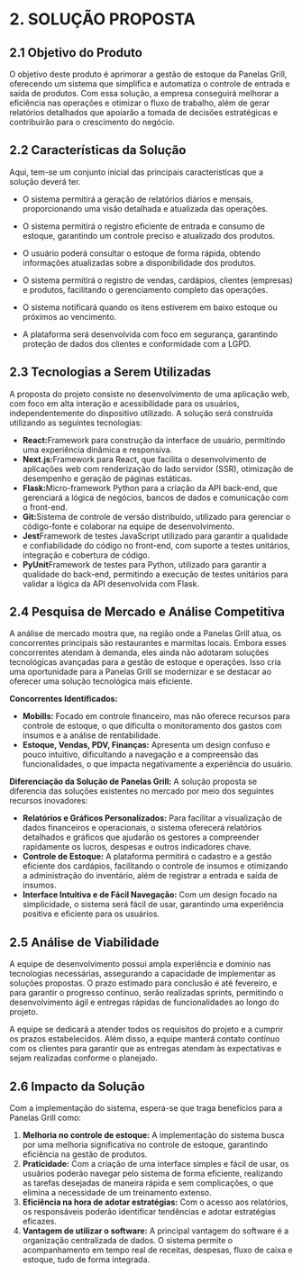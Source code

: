 # **2. SOLUÇÃO PROPOSTA**

## **2.1 Objetivo do Produto**

<p>O objetivo deste produto é aprimorar a gestão de estoque da Panelas Grill, oferecendo um sistema que simplifica e automatiza o controle de entrada e saída de produtos. Com essa solução, a empresa conseguirá melhorar a eficiência nas operações e otimizar o fluxo de trabalho, além de gerar relatórios detalhados que apoiarão a tomada de decisões estratégicas e contribuirão para o crescimento do negócio.</p>

## **2.2 Características da Solução**

<p>Aqui, tem-se um conjunto inicial das principais características que a solução deverá ter.</p>

- <p>O sistema permitirá a geração de relatórios diários e mensais, proporcionando uma visão detalhada e atualizada das operações.</p>
- <p>O sistema permitirá o registro eficiente de entrada e consumo de estoque, garantindo um controle preciso e atualizado dos produtos.</p>
- <p>O usuário poderá consultar o estoque de forma rápida, obtendo informações atualizadas sobre a disponibilidade dos produtos.</p>
- <P>O sistema permitirá o registro de vendas, cardápios, clientes (empresas) e produtos, facilitando o gerenciamento completo das operações.</p>
- <P>O sistema notificará quando os itens estiverem em baixo estoque ou próximos ao vencimento.
- <p>A plataforma será desenvolvida com foco em segurança, garantindo proteção de dados dos clientes e conformidade com a LGPD.</p>


## **2.3 Tecnologias a Serem Utilizadas**

<p>A proposta do projeto consiste no desenvolvimento de uma aplicação web, com foco em alta interação e acessibilidade para os usuários, independentemente do dispositivo utilizado. A solução será construída utilizando as seguintes tecnologias:</p>
<ul>
    <li><strong>React:</strong>Framework para construção da interface de usuário, permitindo uma experiência dinâmica e responsiva.</li>
    <li><strong>Next.js:</strong>Framework para React, que facilita o desenvolvimento de aplicações web com renderização do lado servidor (SSR), otimização de desempenho e geração de páginas estáticas.</li>
    <li><strong>Flask:</strong>Micro-framework Python para a criação da API back-end, que gerenciará a lógica de negócios, bancos de dados e comunicação com o front-end.</li>
    <li><strong>Git:</strong>Sistema de controle de versão distribuído, utilizado para gerenciar o código-fonte e colaborar na equipe de desenvolvimento.</li>
    <li><strong>Jest</strong>Framework de testes JavaScript utilizado para garantir a qualidade e confiabilidade do código no front-end, com suporte a testes unitários, integração e cobertura de código.</li>
    <li><strong>PyUnit</strong>Framework de testes para Python, utilizado para garantir a qualidade do back-end, permitindo a execução de testes unitários para validar a lógica da API desenvolvida com Flask.</li>
</ul>

## **2.4 Pesquisa de Mercado e Análise Competitiva**

<p>A análise de mercado mostra que, na região onde a Panelas Grill atua, os concorrentes principais são restaurantes e marmitas locais. Embora esses concorrentes atendam à demanda, eles ainda não adotaram soluções tecnológicas avançadas para a gestão de estoque e operações. Isso cria uma oportunidade para a Panelas Grill se modernizar e se destacar ao oferecer uma solução tecnológica mais eficiente.</p>

<p><strong>Concorrentes Identificados:</strong></p>
<ul>
    <li><strong>Mobills:</strong> Focado em controle financeiro, mas não oferece recursos para controle de estoque, o que dificulta o monitoramento dos gastos com insumos e a análise de rentabilidade.</li>
    <li><strong>Estoque, Vendas, PDV, Finanças:</strong> Apresenta um design confuso e pouco intuitivo, dificultando a navegação e a compreensão das funcionalidades, o que impacta negativamente a experiência do usuário.</li>
</ul>

<p><strong>Diferenciação da Solução de Panelas Grill:</strong> A solução proposta se diferencia das soluções existentes no mercado por meio dos seguintes recursos inovadores:</p>

<ul>
    <li><strong>Relatórios e Gráficos Personalizados:</strong> Para facilitar a visualização de dados financeiros e operacionais, o sistema oferecerá relatórios detalhados e gráficos que ajudarão os gestores a compreender rapidamente os lucros, despesas e outros indicadores chave.</li>
    <li><strong>Controle de Estoque:</strong> A plataforma permitirá o cadastro e a gestão eficiente dos cardápios, facilitando o controle de insumos e otimizando a administração do inventário, além de registrar a entrada e saída de insumos.</li>
    <li><strong>Interface Intuitiva e de Fácil Navegação:</strong> Com um design focado na simplicidade, o sistema será fácil de usar, garantindo uma experiência positiva e eficiente para os usuários.</li>
</ul>

## **2.5 Análise de Viabilidade**

<p>A equipe de desenvolvimento possui ampla experiência e domínio nas tecnologias necessárias, assegurando a capacidade de implementar as soluções propostas. O prazo estimado para conclusão é até fevereiro, e para garantir o progresso contínuo, serão realizadas sprints, permitindo o desenvolvimento ágil e entregas rápidas de funcionalidades ao longo do projeto.</p>

<p>A equipe se dedicará a atender todos os requisitos do projeto e a cumprir os prazos estabelecidos. Além disso, a equipe manterá contato contínuo com os clientes para garantir que as entregas atendam às expectativas e sejam realizadas conforme o planejado.</p>

## **2.6 Impacto da Solução**

<p>Com a implementação do sistema, espera-se que traga benefícios para a Panelas Grill como:</p>

<ol>
    <li><strong>Melhoria no controle de estoque:</strong> A implementação do sistema busca por uma melhoria significativa no controle de estoque, garantindo eficiência na gestão de produtos.</li>
    <li><strong>Praticidade:</strong> Com a criação de uma interface simples e fácil de usar, os usuários poderão navegar pelo sistema de forma eficiente, realizando as tarefas desejadas de maneira rápida e sem complicações, o que elimina a necessidade de um treinamento extenso.</li>
    <li><strong>Eficiência na hora de adotar estratégias:</strong> Com o acesso aos relatórios, os responsáveis poderão identificar tendências e adotar estratégias eficazes.</li>
    <li><strong>Vantagem de utilizar o software:</strong> A principal vantagem do software é a organização centralizada de dados. O sistema permite o acompanhamento em tempo real de receitas, despesas, fluxo de caixa e estoque, tudo de forma integrada.</li>
</ol>
